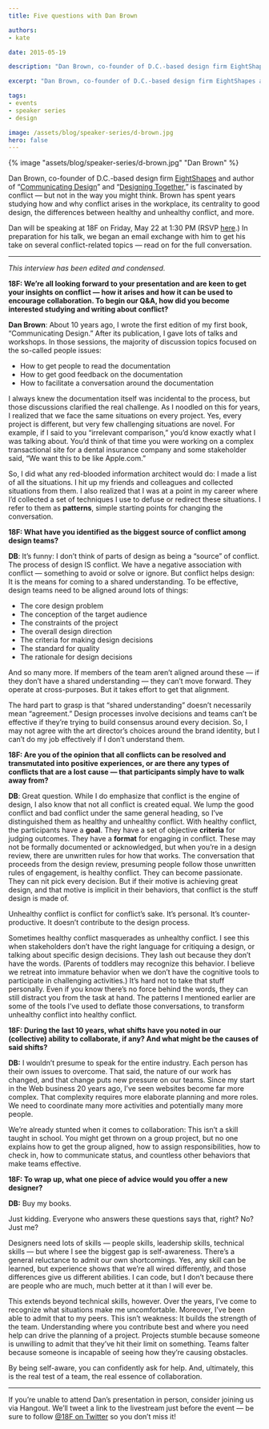 ```yaml
---
title: Five questions with Dan Brown

authors:
- kate

date: 2015-05-19

description: "Dan Brown, co-founder of D.C.-based design firm EightShapes and author of Communicating Design and Designing Together, has spent years studying how and why conflict arises in the workplace, its centrality to good design, the differences between healthy and unhealthy conflict, and more. Dan will be speaking at 18F on Friday, May 22 at 1:30 PM."

excerpt: "Dan Brown, co-founder of D.C.-based design firm EightShapes and author of Communicating Design and Designing Together, has spent years studying how and why conflict arises in the workplace, its centrality to good design, the differences between healthy and unhealthy conflict, and more. Dan will be speaking at 18F on Friday, May 22 at 1:30 PM."

tags:
- events
- speaker series
- design

image: /assets/blog/speaker-series/d-brown.jpg
hero: false
---
```


<div class="align-left">
  {% image "assets/blog/speaker-series/d-brown.jpg" "Dan Brown" %}
</div>

Dan Brown, co-founder of D.C.-based design firm [EightShapes](http://eightshapes.com/) and author of “[Communicating Design](http://www.amazon.com/Communicating-Design-Developing-Documentation-Planning/dp/0321712463)” and “[Designing Together](http://www.amazon.com/Designing-Together-collaboration-management-professionals/dp/0321918630/ref=sr_1_1?s=books&ie=UTF8&qid=1431552817&sr=1-1&keywords=Designing+Together+Dan+Brown),” is fascinated by conflict — but not in the way you might think. Brown has spent years studying how and why conflict arises in the workplace, its centrality to good design, the differences between healthy and unhealthy conflict, and more.

Dan will be speaking at 18F on Friday, May 22 at 1:30 PM (RSVP [here](https://www.eventbrite.com/e/18f-design-presents-dan-r-brown-registration-16981311560).) In preparation for his talk, we began an email exchange with him to get his take on several conflict-related topics — read on for the full conversation.

---

*This interview has been edited and condensed.*

**18F: We’re all looking forward to your presentation and are keen to get your insights on conflict — how it arises and how it can be used to encourage collaboration. To begin our Q&A, how did you become interested studying and writing about conflict?**

**Dan Brown**: About 10 years ago, I wrote the first edition of my first book, “Communicating Design.” After its publication, I gave lots of talks and workshops. In those sessions, the majority of discussion topics focused on the so-called people issues:

-   How to get people to read the documentation
-   How to get good feedback on the documentation
-   How to facilitate a conversation around the documentation

I always knew the documentation itself was incidental to the process, but those discussions clarified the real challenge. As I noodled on this for years, I realized that we face the same situations on every project. Yes, every project is different, but very few challenging situations are novel. For example, if I said to you “irrelevant comparison,” you’d know exactly what I was talking about. You’d think of that time you were working on a complex transactional site for a dental insurance company and some stakeholder said, “We want this to be like Apple.com.”

So, I did what any red-blooded information architect would do: I made a list of all the situations. I hit up my friends and colleagues and collected situations from them. I also realized that I was at a point in my career where I’d collected a set of techniques I use to defuse or redirect these situations. I refer to them as **patterns**, simple starting points for changing the conversation.

**18F: What have you identified as the biggest source of conflict among design teams?**

**DB**: It’s funny: I don’t think of parts of design as being a “source”
of conflict. The process of design IS conflict. We have a negative association with conflict — something to avoid or solve or ignore. But conflict helps design: It is the means for coming to a shared understanding. To be effective, design teams need to be aligned around lots of things:

-   The core design problem
-   The conception of the target audience
-   The constraints of the project
-   The overall design direction
-   The criteria for making design decisions
-   The standard for quality
-   The rationale for design decisions

And so many more. If members of the team aren’t aligned around these — if they don’t have a shared understanding — they can’t move forward. They operate at cross-purposes. But it takes effort to get that alignment.

The hard part to grasp is that “shared understanding” doesn’t necessarily mean “agreement.” Design processes involve decisions and teams can’t be effective if they’re trying to build consensus around every decision. So, I may not agree with the art director’s choices around the brand identity, but I can’t do my job effectively if I don’t understand them.

**18F: Are you of the opinion that all conflicts can be resolved and transmutated into positive experiences, or are there any types of conflicts that are a lost cause — that participants simply have to walk away from?**

**DB**: Great question. While I do emphasize that conflict is the engine of design, I also know that not all conflict is created equal. We lump the good conflict and bad conflict under the same general heading, so I’ve distinguished them as healthy and unhealthy conflict. With healthy conflict, the participants have a **goal**. They have a set of objective **criteria** for judging outcomes. They have a **format** for engaging in conflict. These may not be formally documented or acknowledged, but when you’re in a design review, there are unwritten rules for how that works. The conversation that proceeds from the design review, presuming people follow those unwritten rules of engagement, is healthy conflict. They can become passionate. They can nit pick every decision. But if their motive is achieving great design, and that motive is implicit in their behaviors, that conflict is the stuff design is made of.

Unhealthy conflict is conflict for conflict’s sake. It’s personal. It’s counter-productive. It doesn’t contribute to the design process.

Sometimes healthy conflict masquerades as unhealthy conflict. I see this when stakeholders don’t have the right language for critiquing a design, or talking about specific design decisions. They lash out because they don’t have the words. (Parents of toddlers may recognize this behavior. I believe we retreat into immature behavior when we don’t have the cognitive tools to participate in challenging activities.) It’s hard not to take that stuff personally. Even if you know there’s no force behind the words, they can still distract you from the task at hand. The patterns I mentioned earlier are some of the tools I’ve used to deflate those conversations, to transform unhealthy conflict into healthy conflict.

**18F: During the last 10 years, what shifts have you noted in our (collective) ability to collaborate, if any? And what might be the causes of said shifts?**

**DB:** I wouldn’t presume to speak for the entire industry. Each person has their own issues to overcome. That said, the nature of our work has changed, and that change puts new pressure on our teams. Since my start in the Web business 20 years ago, I’ve seen websites become far more complex. That complexity requires more elaborate planning and more roles. We need to coordinate many more activities and potentially many more people.

We’re already stunted when it comes to collaboration: This isn’t a skill taught in school. You might get thrown on a group project, but no one explains how to get the group aligned, how to assign responsibilities, how to check in, how to communicate status, and countless other behaviors that make teams effective.

**18F: To wrap up, what one piece of advice would you offer a new designer?**

**DB:** Buy my books.

Just kidding. Everyone who answers these questions says that, right? No? Just me?

Designers need lots of skills — people skills, leadership skills, technical skills — but where I see the biggest gap is self-awareness. There’s a general reluctance to admit our own shortcomings. Yes, any skill can be learned, but experience shows that we’re all wired differently, and those differences give us different abilities. I can code, but I don’t because there are people who are much, much better at it than I will ever be.

This extends beyond technical skills, however. Over the years, I’ve come to recognize what situations make me uncomfortable. Moreover, I’ve been able to admit that to my peers. This isn’t weakness: It builds the strength of the team. Understanding where you contribute best and where you need help can drive the planning of a project. Projects stumble because someone is unwilling to admit that they’ve hit their limit on something. Teams falter because someone is incapable of seeing how they’re causing obstacles.

By being self-aware, you can confidently ask for help. And, ultimately, this is the real test of a team, the real essence of collaboration.

---

If you’re unable to attend Dan’s presentation in person, consider joining us via Hangout. We’ll tweet a link to the livestream just before the event — be sure to follow [@18F on Twitter](https://twitter.com/18F/) so you don’t miss it!
